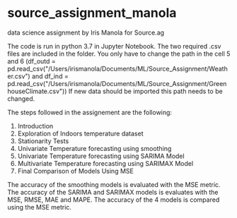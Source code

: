 # source_assignment_manola
data science assignment by Iris Manola for Source.ag

The code is run in python 3.7 in Jupyter Notebook.
The two required .csv files are included in the folder. You only have to change the path in the cell 5 and 6
(df_outd = pd.read_csv("/Users/irismanola/Documents/ML/Source_Assignment/Weather.csv")
and
df_ind = pd.read_csv("/Users/irismanola/Documents/ML/Source_Assignment/GreenhouseClimate.csv"))
If new data should be imported this path needs to be changed.

The steps followed in the assignement are the following:
1. Introduction
2. Exploration of Indoors temperature dataset
3. Stationarity Tests
4. Univariate Temperature forecasting using smoothing
5. Univariate Temperature forecasting using SARIMA Model
6. Multivariate Temperature forecasting using SARIMAX Model
7. Final Comparison of Models Using MSE

The accuracy of the smoothing models is evaluated with the MSE metric.
The accuracy of the SARIMA and SARIMAX models is evaluates with the MSE, RMSE, MAE and MAPE.
The accuracy of the 4 models is compared using the MSE metric.
